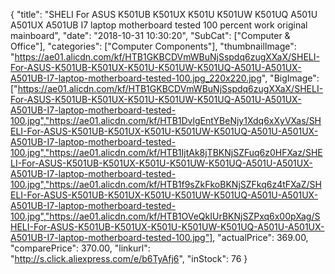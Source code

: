 {
	"title": "SHELI For ASUS K501UB K501UX K501U K501UW K501UQ A501U A501UX A501UB I7 laptop motherboard tested 100 percent work original mainboard",
	"date": "2018-10-31 10:30:20",
	"SubCat": ["Computer & Office"],
	"categories": ["Computer Components"],
	"thumbnailImage": "https://ae01.alicdn.com/kf/HTB1GKBCDVmWBuNjSspdq6zugXXaX/SHELI-For-ASUS-K501UB-K501UX-K501U-K501UW-K501UQ-A501U-A501UX-A501UB-I7-laptop-motherboard-tested-100.jpg_220x220.jpg",
	"BigImage": ["https://ae01.alicdn.com/kf/HTB1GKBCDVmWBuNjSspdq6zugXXaX/SHELI-For-ASUS-K501UB-K501UX-K501U-K501UW-K501UQ-A501U-A501UX-A501UB-I7-laptop-motherboard-tested-100.jpg","https://ae01.alicdn.com/kf/HTB1DvlgEntYBeNjy1Xdq6xXyVXas/SHELI-For-ASUS-K501UB-K501UX-K501U-K501UW-K501UQ-A501U-A501UX-A501UB-I7-laptop-motherboard-tested-100.jpg","https://ae01.alicdn.com/kf/HTB1IjtAk8jTBKNjSZFuq6z0HFXaz/SHELI-For-ASUS-K501UB-K501UX-K501U-K501UW-K501UQ-A501U-A501UX-A501UB-I7-laptop-motherboard-tested-100.jpg","https://ae01.alicdn.com/kf/HTB1f9sZkFkoBKNjSZFkq6z4tFXaZ/SHELI-For-ASUS-K501UB-K501UX-K501U-K501UW-K501UQ-A501U-A501UX-A501UB-I7-laptop-motherboard-tested-100.jpg","https://ae01.alicdn.com/kf/HTB1OVeQkIUrBKNjSZPxq6x00pXag/SHELI-For-ASUS-K501UB-K501UX-K501U-K501UW-K501UQ-A501U-A501UX-A501UB-I7-laptop-motherboard-tested-100.jpg"],
	"actualPrice": 369.00,
	"comparePrice": 370.00,
	"linkurl": "http://s.click.aliexpress.com/e/b6TyAfj6",
	"inStock": 76
}
